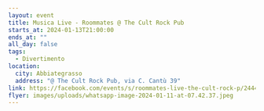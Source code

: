 ```yaml
---
layout: event
title: Musica Live - Roommates @ The Cult Rock Pub
starts_at: 2024-01-13T21:00:00
ends_at: ""
all_day: false
tags:
  - Divertimento
location:
  city: Abbiategrasso
  address: "@ The Cult Rock Pub, via C. Cantù 39"
link: https://facebook.com/events/s/roommates-live-the-cult-rock-p/24449685081342730/
flyer: images/uploads/whatsapp-image-2024-01-11-at-07.42.37.jpeg
---
```

